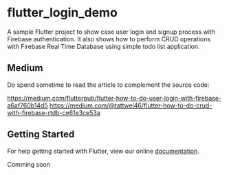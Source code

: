 # flutter_login_demo

A sample Flutter project to show case user login and signup process with Firebase authentication. 
It also shows how to perform CRUD operations with Firebase Real Time Database using simple todo list application.

## Medium
Do spend sometime to read the article to complement the source code:

https://medium.com/flutterpub/flutter-how-to-do-user-login-with-firebase-a6af760b14d5
https://medium.com/@tattwei46/flutter-how-to-do-crud-with-firebase-rtdb-ce61e3ce53a

## Getting Started

For help getting started with Flutter, view our online
[documentation](https://flutter.io/).

Comming soon
